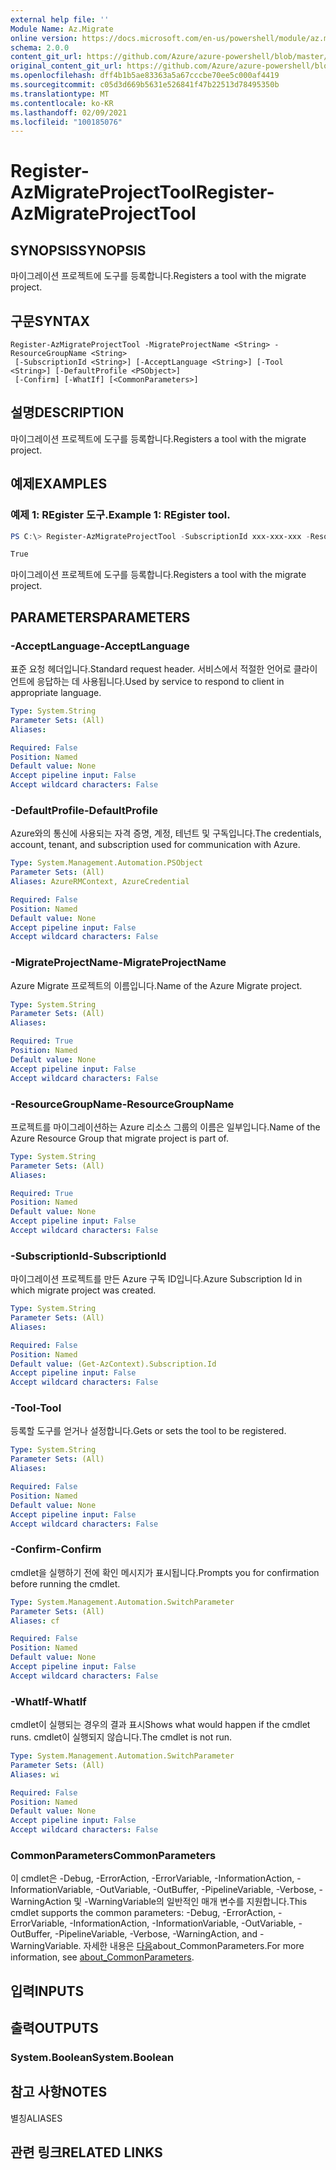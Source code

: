 ```yaml
---
external help file: ''
Module Name: Az.Migrate
online version: https://docs.microsoft.com/en-us/powershell/module/az.migrate/register-azmigrateprojecttool
schema: 2.0.0
content_git_url: https://github.com/Azure/azure-powershell/blob/master/src/Migrate/help/Register-AzMigrateProjectTool.md
original_content_git_url: https://github.com/Azure/azure-powershell/blob/master/src/Migrate/help/Register-AzMigrateProjectTool.md
ms.openlocfilehash: dff4b1b5ae83363a5a67cccbe70ee5c000af4419
ms.sourcegitcommit: c05d3d669b5631e526841f47b22513d78495350b
ms.translationtype: MT
ms.contentlocale: ko-KR
ms.lasthandoff: 02/09/2021
ms.locfileid: "100185076"
---
```

# <span data-ttu-id="5a52d-101">Register-AzMigrateProjectTool</span><span class="sxs-lookup"><span data-stu-id="5a52d-101">Register-AzMigrateProjectTool</span></span>

## <span data-ttu-id="5a52d-102">SYNOPSIS</span><span class="sxs-lookup"><span data-stu-id="5a52d-102">SYNOPSIS</span></span>
<span data-ttu-id="5a52d-103">마이그레이션 프로젝트에 도구를 등록합니다.</span><span class="sxs-lookup"><span data-stu-id="5a52d-103">Registers a tool with the migrate project.</span></span>

## <span data-ttu-id="5a52d-104">구문</span><span class="sxs-lookup"><span data-stu-id="5a52d-104">SYNTAX</span></span>

```
Register-AzMigrateProjectTool -MigrateProjectName <String> -ResourceGroupName <String>
 [-SubscriptionId <String>] [-AcceptLanguage <String>] [-Tool <String>] [-DefaultProfile <PSObject>]
 [-Confirm] [-WhatIf] [<CommonParameters>]
```

## <span data-ttu-id="5a52d-105">설명</span><span class="sxs-lookup"><span data-stu-id="5a52d-105">DESCRIPTION</span></span>
<span data-ttu-id="5a52d-106">마이그레이션 프로젝트에 도구를 등록합니다.</span><span class="sxs-lookup"><span data-stu-id="5a52d-106">Registers a tool with the migrate project.</span></span>

## <span data-ttu-id="5a52d-107">예제</span><span class="sxs-lookup"><span data-stu-id="5a52d-107">EXAMPLES</span></span>

### <span data-ttu-id="5a52d-108">예제 1: REgister 도구.</span><span class="sxs-lookup"><span data-stu-id="5a52d-108">Example 1: REgister tool.</span></span>
```powershell
PS C:\> Register-AzMigrateProjectTool -SubscriptionId xxx-xxx-xxx -ResourceGroupName BugBashAVSVMware -MigrateProjectName BugBashAVSVMware -Tool Zerto

True
```

<span data-ttu-id="5a52d-109">마이그레이션 프로젝트에 도구를 등록합니다.</span><span class="sxs-lookup"><span data-stu-id="5a52d-109">Registers a tool with the migrate project.</span></span>

## <span data-ttu-id="5a52d-110">PARAMETERS</span><span class="sxs-lookup"><span data-stu-id="5a52d-110">PARAMETERS</span></span>

### <span data-ttu-id="5a52d-111">-AcceptLanguage</span><span class="sxs-lookup"><span data-stu-id="5a52d-111">-AcceptLanguage</span></span>
<span data-ttu-id="5a52d-112">표준 요청 헤더입니다.</span><span class="sxs-lookup"><span data-stu-id="5a52d-112">Standard request header.</span></span>
<span data-ttu-id="5a52d-113">서비스에서 적절한 언어로 클라이언트에 응답하는 데 사용됩니다.</span><span class="sxs-lookup"><span data-stu-id="5a52d-113">Used by service to respond to client in appropriate language.</span></span>

```yaml
Type: System.String
Parameter Sets: (All)
Aliases:

Required: False
Position: Named
Default value: None
Accept pipeline input: False
Accept wildcard characters: False
```

### <span data-ttu-id="5a52d-114">-DefaultProfile</span><span class="sxs-lookup"><span data-stu-id="5a52d-114">-DefaultProfile</span></span>
<span data-ttu-id="5a52d-115">Azure와의 통신에 사용되는 자격 증명, 계정, 테넌트 및 구독입니다.</span><span class="sxs-lookup"><span data-stu-id="5a52d-115">The credentials, account, tenant, and subscription used for communication with Azure.</span></span>

```yaml
Type: System.Management.Automation.PSObject
Parameter Sets: (All)
Aliases: AzureRMContext, AzureCredential

Required: False
Position: Named
Default value: None
Accept pipeline input: False
Accept wildcard characters: False
```

### <span data-ttu-id="5a52d-116">-MigrateProjectName</span><span class="sxs-lookup"><span data-stu-id="5a52d-116">-MigrateProjectName</span></span>
<span data-ttu-id="5a52d-117">Azure Migrate 프로젝트의 이름입니다.</span><span class="sxs-lookup"><span data-stu-id="5a52d-117">Name of the Azure Migrate project.</span></span>

```yaml
Type: System.String
Parameter Sets: (All)
Aliases:

Required: True
Position: Named
Default value: None
Accept pipeline input: False
Accept wildcard characters: False
```

### <span data-ttu-id="5a52d-118">-ResourceGroupName</span><span class="sxs-lookup"><span data-stu-id="5a52d-118">-ResourceGroupName</span></span>
<span data-ttu-id="5a52d-119">프로젝트를 마이그레이션하는 Azure 리소스 그룹의 이름은 일부입니다.</span><span class="sxs-lookup"><span data-stu-id="5a52d-119">Name of the Azure Resource Group that migrate project is part of.</span></span>

```yaml
Type: System.String
Parameter Sets: (All)
Aliases:

Required: True
Position: Named
Default value: None
Accept pipeline input: False
Accept wildcard characters: False
```

### <span data-ttu-id="5a52d-120">-SubscriptionId</span><span class="sxs-lookup"><span data-stu-id="5a52d-120">-SubscriptionId</span></span>
<span data-ttu-id="5a52d-121">마이그레이션 프로젝트를 만든 Azure 구독 ID입니다.</span><span class="sxs-lookup"><span data-stu-id="5a52d-121">Azure Subscription Id in which migrate project was created.</span></span>

```yaml
Type: System.String
Parameter Sets: (All)
Aliases:

Required: False
Position: Named
Default value: (Get-AzContext).Subscription.Id
Accept pipeline input: False
Accept wildcard characters: False
```

### <span data-ttu-id="5a52d-122">-Tool</span><span class="sxs-lookup"><span data-stu-id="5a52d-122">-Tool</span></span>
<span data-ttu-id="5a52d-123">등록할 도구를 얻거나 설정합니다.</span><span class="sxs-lookup"><span data-stu-id="5a52d-123">Gets or sets the tool to be registered.</span></span>

```yaml
Type: System.String
Parameter Sets: (All)
Aliases:

Required: False
Position: Named
Default value: None
Accept pipeline input: False
Accept wildcard characters: False
```

### <span data-ttu-id="5a52d-124">-Confirm</span><span class="sxs-lookup"><span data-stu-id="5a52d-124">-Confirm</span></span>
<span data-ttu-id="5a52d-125">cmdlet을 실행하기 전에 확인 메시지가 표시됩니다.</span><span class="sxs-lookup"><span data-stu-id="5a52d-125">Prompts you for confirmation before running the cmdlet.</span></span>

```yaml
Type: System.Management.Automation.SwitchParameter
Parameter Sets: (All)
Aliases: cf

Required: False
Position: Named
Default value: None
Accept pipeline input: False
Accept wildcard characters: False
```

### <span data-ttu-id="5a52d-126">-WhatIf</span><span class="sxs-lookup"><span data-stu-id="5a52d-126">-WhatIf</span></span>
<span data-ttu-id="5a52d-127">cmdlet이 실행되는 경우의 결과 표시</span><span class="sxs-lookup"><span data-stu-id="5a52d-127">Shows what would happen if the cmdlet runs.</span></span>
<span data-ttu-id="5a52d-128">cmdlet이 실행되지 않습니다.</span><span class="sxs-lookup"><span data-stu-id="5a52d-128">The cmdlet is not run.</span></span>

```yaml
Type: System.Management.Automation.SwitchParameter
Parameter Sets: (All)
Aliases: wi

Required: False
Position: Named
Default value: None
Accept pipeline input: False
Accept wildcard characters: False
```

### <span data-ttu-id="5a52d-129">CommonParameters</span><span class="sxs-lookup"><span data-stu-id="5a52d-129">CommonParameters</span></span>
<span data-ttu-id="5a52d-130">이 cmdlet은 -Debug, -ErrorAction, -ErrorVariable, -InformationAction, -InformationVariable, -OutVariable, -OutBuffer, -PipelineVariable, -Verbose, -WarningAction 및 -WarningVariable의 일반적인 매개 변수를 지원합니다.</span><span class="sxs-lookup"><span data-stu-id="5a52d-130">This cmdlet supports the common parameters: -Debug, -ErrorAction, -ErrorVariable, -InformationAction, -InformationVariable, -OutVariable, -OutBuffer, -PipelineVariable, -Verbose, -WarningAction, and -WarningVariable.</span></span> <span data-ttu-id="5a52d-131">자세한 내용은 [다음](http://go.microsoft.com/fwlink/?LinkID=113216)about_CommonParameters.</span><span class="sxs-lookup"><span data-stu-id="5a52d-131">For more information, see [about_CommonParameters](http://go.microsoft.com/fwlink/?LinkID=113216).</span></span>

## <span data-ttu-id="5a52d-132">입력</span><span class="sxs-lookup"><span data-stu-id="5a52d-132">INPUTS</span></span>

## <span data-ttu-id="5a52d-133">출력</span><span class="sxs-lookup"><span data-stu-id="5a52d-133">OUTPUTS</span></span>

### <span data-ttu-id="5a52d-134">System.Boolean</span><span class="sxs-lookup"><span data-stu-id="5a52d-134">System.Boolean</span></span>

## <span data-ttu-id="5a52d-135">참고 사항</span><span class="sxs-lookup"><span data-stu-id="5a52d-135">NOTES</span></span>

<span data-ttu-id="5a52d-136">별칭</span><span class="sxs-lookup"><span data-stu-id="5a52d-136">ALIASES</span></span>

## <span data-ttu-id="5a52d-137">관련 링크</span><span class="sxs-lookup"><span data-stu-id="5a52d-137">RELATED LINKS</span></span>

